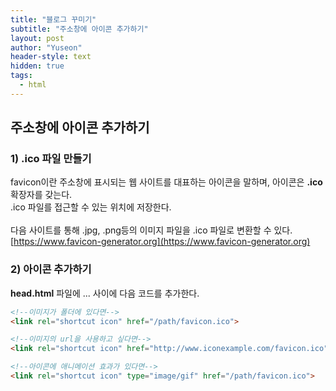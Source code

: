 ```yaml
---
title: "블로그 꾸미기"
subtitle: "주소창에 아이콘 추가하기"
layout: post
author: "Yuseon"
header-style: text
hidden: true
tags:
  - html
---
```


## 주소창에 아이콘 추가하기
### 1) .ico 파일 만들기  
favicon이란 주소창에 표시되는 웹 사이트를 대표하는 아이콘을 말하며, 아이콘은 **.ico** 확장자를 갖는다.  
.ico 파일를 접근할 수 있는 위치에 저장한다.<br><br>
다음 사이트를 통해 .jpg, .png등의 이미지 파일을 .ico 파일로 변환할 수 있다.  
[https://www.favicon-generator.org](https://www.favicon-generator.org)  


### 2) 아이콘 추가하기  
**head.html** 파일에 <head>...</head> 사이에 다음 코드를 추가한다.

```html
<!--이미지가 폴더에 있다면-->
<link rel="shortcut icon" href="/path/favicon.ico">

<!--이미지의 url을 사용하고 싶다면-->
<link rel="shortcut icon" href="http://www.iconexample.com/favicon.ico">

<!--아이콘에 애니메이션 효과가 있다면-->
<link rel="shortcut icon" type="image/gif" href="/path/favicon.ico">
```

<br><br>